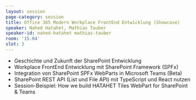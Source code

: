 ```yaml
---
layout: session
page-category: session
title: Office 365 Modern Workplace FrontEnd Entwicklung (Showcase)
speaker: Nahed Hatahet, Mathias Tauber
speaker-id: nahed-hatahet mathias-tauber
room: '15.04'
slot: 3
---
```


- Geschichte und Zukunft der SharePoint Entwicklung
- Workplace FrontEnd Entwicklung mit SharePoint Framework (SPFx)
- Integration von SharePoint SPFx WebParts in Microsoft Teams (Beta)
- SharePoint REST API (List und File API) mit TypeScript und React nutzen
- Session-Beispiel: How we build HATAHET Tiles WebPart for SharePoint & Teams
